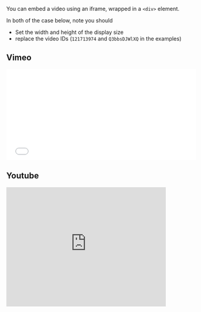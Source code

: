 You can embed a video using an iframe, wrapped in a `<div>` element.

In both of the case below, note you should

- Set the width and height of the display size
- replace the video IDs (`121713974` and `Q3bbsDJWlXQ` in the examples)


## Vimeo

<div>
  <iframe src="//player.vimeo.com/video/121713974" width="500" height="240" frameborder="0" webkitallowfullscreen mozallowfullscreen allowfullscreen></iframe>
</div>


## Youtube

<div>
  <iframe width="420" height="315" src="https://www.youtube.com/embed/Q3bbsDJWlXQ?autoplay=1" frameborder="0" allowfullscreen></iframe>
</div>
